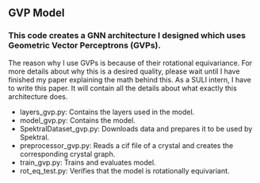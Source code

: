## GVP Model

### This code creates a GNN architecture I designed which uses Geometric Vector Perceptrons (GVPs).

The reason why I use GVPs is because of their rotational equivariance. For more details about why this is a desired quality, please wait until I have finished my paper explaining the math behind this. As a SULI intern, I have to write this paper. It will contain all the details about what exactly this architecture does.

- layers_gvp.py: Contains the layers used in the model.
- model_gvp.py: Contains the model.
- SpektralDataset_gvp.py: Downloads data and prepares it to be used by Spektral.
- preprocessor_gvp.py: Reads a cif file of a crystal and creates the corresponding crystal graph.
- train_gvp.py: Trains and evaluates model.
- rot_eq_test.py: Verifies that the model is rotationally equivariant.
